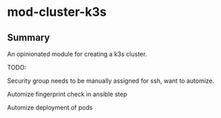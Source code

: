 # mod-cluster-k3s

## Summary

An opinionated module for creating a k3s cluster.

TODO:

Security group needs to be manually assigned for ssh, want to automize.

Automize fingerprint check in ansible step

Automize deployment of pods
